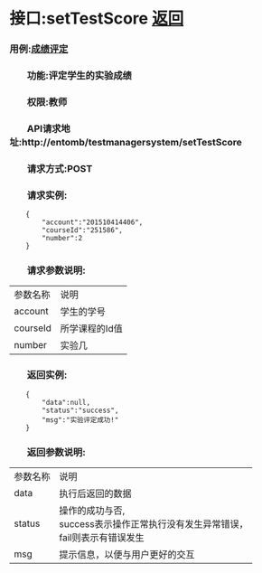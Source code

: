 # 接口:setTestScore <a href="https://github.com/FateBerserker/is_analysis/tree/master/test6">返回</a>
### 用例:<a href="../用例/成绩评定.md">成绩评定</a>

### &nbsp;&nbsp;&nbsp;&nbsp;&nbsp;&nbsp;&nbsp;&nbsp;功能:评定学生的实验成绩
### &nbsp;&nbsp;&nbsp;&nbsp;&nbsp;&nbsp;&nbsp;&nbsp;权限:教师
### &nbsp;&nbsp;&nbsp;&nbsp;&nbsp;&nbsp;&nbsp;&nbsp;API请求地址:http://entomb/testmanagersystem/setTestScore
### &nbsp;&nbsp;&nbsp;&nbsp;&nbsp;&nbsp;&nbsp;&nbsp;请求方式:POST
### &nbsp;&nbsp;&nbsp;&nbsp;&nbsp;&nbsp;&nbsp;&nbsp;请求实例:
	    {
			"account":"201510414406",
			"courseId":"251586",
			"number":2
	    }	
### &nbsp;&nbsp;&nbsp;&nbsp;&nbsp;&nbsp;&nbsp;&nbsp;请求参数说明:
<table cellspacing="0" style="width:600px;">
<tr>
	<td>参数名称</td>
	<td>说明</td>
</tr>
<tr>
	<td>account</td>
	<td>学生的学号</td>
</tr>
<tr>
	<td>courseId</td>
	<td>所学课程的Id值</td>
</tr>
<tr>
	<td>number</td>
	<td>实验几</td>
</tr>
</table>

### &nbsp;&nbsp;&nbsp;&nbsp;&nbsp;&nbsp;&nbsp;&nbsp;返回实例:

	    {
			"data":null,
			"status":"success",
			"msg":"实验评定成功!"
		}

### &nbsp;&nbsp;&nbsp;&nbsp;&nbsp;&nbsp;&nbsp;&nbsp;返回参数说明:

<table cellspacing="0" style="width:600px;">
<tr>
	<td>参数名称</td>
	<td>说明</td>
</tr>
<tr>
	<td>data</td>
	<td>执行后返回的数据</td>
</tr>
<tr>
	<td>status</td>
	<td>操作的成功与否,<br>
	success表示操作正常执行没有发生异常错误，<br>
	fail则表示有错误发生</td>
</tr>
<tr>
	<td>msg</td>
	<td>提示信息，以便与用户更好的交互</td>
</tr>
